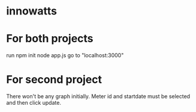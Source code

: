 # innowatts

# For both projects
run npm init 
node app.js
go to "localhost:3000"

# For second project
There won't be any graph initially.
Meter id and startdate must be selected and then click update.
